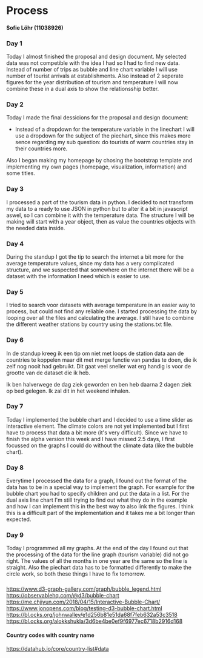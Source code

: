 # Process
#### Sofie Löhr (11038926)

### Day 1
Today I almost finished the proposal and design document. My selected data was not competible with the idea I had so I had to find new data. Instead of number of trips as bubble and line chart variable I will use number of tourist arrivals at establishments. Also instead of 2 seperate figures for the year distribution of tourism and temperature I will now combine these in a dual axis to show the relationsship better.

### Day 2
Today I made the final dessicions for the proposal and design document:
+ Instead of a dropdown for the temperature variable in the linechart I will use a dropdown for the subject of the piechart, since this makes more sence regarding my sub question: do tourists of warm countries stay in their countries more.

Also I began making my homepage by chosing the bootstrap template and implementing my own pages (homepage, visualization, information) and some titles.

### Day 3 
I processed a part of the tourism data in python. I decided to not transform my data to a ready to use JSON in python but to alter it a bit in javascript aswel, so I can combine it with the temperature data. The structure I will be making will start with a year object, then as value the countries objects with the needed data inside.

### Day 4
During the standup I got the tip to search the internet a bit more for the average temperature values, since my data has a very complicated structure, and we suspected that somewhere on the internet there will be a dataset with the information I need which is easier to use. 

### Day 5
I tried to search voor datasets with average temperature in an easier way to process, but could not find any reliable one. I started processing the data by looping over all the files and calculating the average. I still have to combine the different weather stations by country using the stations.txt file. 

### Day 6
In de standup kreeg ik een tip om niet met loops de station data aan de countries te koppelen maar dit met merge functie van pandas te doen, die ik zelf nog nooit had gebruikt. Dit gaat veel sneller wat erg handig is voor de grootte van de dataset die ik heb.

Ik ben halverwege de dag ziek geworden en ben heb daarna 2 dagen ziek op bed gelegen. Ik zal dit in het weekend inhalen.

### Day 7
Today I implemented the bubble chart and I decided to use a time slider as interactive element. The climate colors are not yet implemented but I first have to process that data a bit more (it's very difficult). Since we have to finish the alpha version this week and I have missed 2.5 days, I first focussed on the graphs I could do without the climate data (like the bubble chart). 

### Day 8
Everytime I processed the data for a graph, I found out the format of the data has to be in a special way to implement the graph. For example for the bubble chart you had to specify children and put the data in a list. For the dual axis line chart I'm still trying to find out what they do in the example and how I can implement this in the best way to also link the figures. I think this is a difficult part of the implementation and it takes me a bit longer than expected. 

### Day 9
Today I programmed all my graphs. At the end of the day I found out that the processing of the data for the line graph (tourism variable) did not go right. The values of all the months in one year are the same so the line is straight. Also the piechart data has to be formatted differently to make the circle work, so both these things I have to fix tomorrow. 

###
https://www.d3-graph-gallery.com/graph/bubble_legend.html
https://observablehq.com/@d3/bubble-chart
https://me.chjiyun.com/2018/04/15/Interactive-Bubble-Chart/
https://www.jonopens.com/blog/testing-d3-bubble-chart.html
https://bl.ocks.org/johnwalley/e1d256b81e51da68f7feb632a53c3518
https://bl.ocks.org/alokkshukla/3d6be4be0ef9f6977ec6718b2916d168



#### Country codes with country name
https://datahub.io/core/country-list#data

